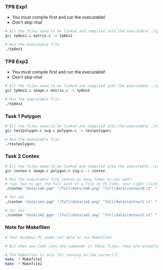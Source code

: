 ### TP8 Exp1

* You must compile first and run the executable!
* Don't skip nha!
```bash
# All the files need to be linked and compiled into the executable ./tp8ex1
gcc tp8ex1.c matrix.c -o tp8ex1

# Run the executable file
./tp8ex1
```

### TP8 Exp2
* You must compile first and run the executable!
* Don't skip nha!
```bash
# All the files need to be linked and compiled into the executable ./tp8ex2
gcc tp8ex2.c image.c matrix.c -o tp8ex2

# Run the executable file
./tp8ex2
```


### Task 1 Polygon
```bash
# All the files need to be linked and compiled into the executable ./testpolygon
gcc testpolygon.c svg.c polygon.c -o testpolygon;

# Run the executable file 
./testpolygon;
```

### Task 2 Contex
```bash
# All the files need to be linked and compiled into the executable ./contex
gcc contex.c image.c polygon.c svg.c -o contex

# Run the executable file contex as many times as you want!
# tip: how to get the full path of a file in VS Code: just right click on the file -> copy path 
./contex "data/im0.pgm" "/full/data/im0.png" "full/data/contour0.ct" "full/data/im0.svg";

# for im1
./contex "data/im1.pgm" "/full/data/im1.png" "full/data/contour1.ct" "full/data/im1.svg";

# for im2
./contex "data/im2.pgm" "/full/data/im2.png" "full/data/contour2.ct" "full/data/im2.svg";
```

### Note for Makefilen

```bash
# Your Windows PC seems not able to run Makefilen

# But when you look into the commands in these files, they are actually similar to what are presented above!

# The Makefilen is only for running on the server(?)
make -f Makefile1
make -f Makefile2
```